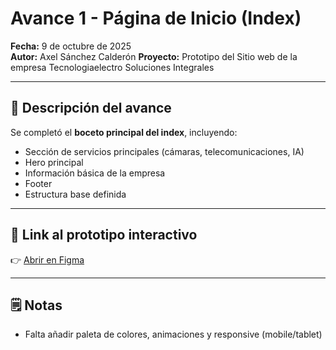 # Avance 1 - Página de Inicio (Index)

**Fecha:** 9 de octubre de 2025  
**Autor:** Axel Sánchez Calderón 
**Proyecto:** Prototipo del Sitio web de la empresa Tecnologiaelectro Soluciones Integrales

---

## 🧠 Descripción del avance
Se completó el **boceto principal del index**, incluyendo:
- Sección de servicios principales (cámaras, telecomunicaciones, IA)
- Hero principal
- Información básica de la empresa
- Footer
- Estructura base definida

---

## 🎨 Link al prototipo interactivo
👉 [Abrir en Figma](https://www.figma.com/design/O8OjWDThpciVuCIICeE91T/Sin-t%C3%ADtulo?node-id=0-1&t=H2XpFU0pnGkumloz-1)

---

## 🗒️ Notas
- Falta añadir paleta de colores, animaciones y responsive (mobile/tablet)

